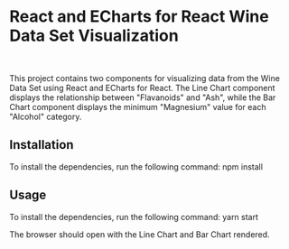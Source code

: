 <h1>React and ECharts for React Wine Data Set Visualization</h1>
<br/>
<p>This project contains two components for visualizing data from the Wine Data Set using React and ECharts for React. The Line Chart component displays the relationship between "Flavanoids" and "Ash", while the Bar Chart component displays the minimum "Magnesium" value for each "Alcohol" category. </p>


<h2>Installation</h2>
<p>To install the dependencies, run the following command: <span> npm install</span>
<br/>

<h2>Usage</h2>
<p>To install the dependencies, run the following command: <span>yarn start</span>
<br/>
<p>The browser should open with the Line Chart and Bar Chart rendered.</p>
